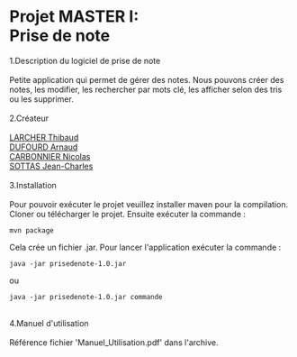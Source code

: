 # Projet MASTER I:<br> Prise de note

1.Description du logiciel de prise de note <br><br>
Petite application qui permet de gérer des notes. Nous pouvons créer des notes, les modifier, les rechercher par mots clé, les afficher selon des tris ou les supprimer.<br><br>
2.Créateur <br><br>
[LARCHER Thibaud](https://github.com/thibaudlarcher)<br>
[DUFOURD Arnaud](https://github.com/Whilmaud)<br>
[CARBONNIER Nicolas](https://github.com/CarbonnierNicolas)<br>
[SOTTAS Jean-Charles](https://github.com/dragonpatin)<br><br>
3.Installation<br><br>
Pour pouvoir exécuter le projet veuillez installer maven pour la compilation.
Cloner ou télécharger le projet. Ensuite exécuter la commande :<br>
```
mvn package
```
Cela crée un fichier .jar.
Pour lancer l'application exécuter la commande :
```
java -jar prisedenote-1.0.jar
```
ou
```
java -jar prisedenote-1.0.jar commande
```
<br>
4.Manuel d'utilisation <br><br>
    Référence fichier 'Manuel_Utilisation.pdf' dans l'archive.
